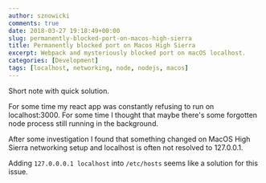 ```yaml
---
author: sznowicki
comments: true
date: 2018-03-27 19:18:49+00:00
slug: permanently-blocked-port-on-macos-high-sierra
title: Permanently blocked port on Macos High Sierra
excerpt: Webpack and mysteriously blocked port on macOS localhost.
categories: [Development]
tags: [localhost, networking, node, nodejs, macos]
---
```


Short note with quick solution.

For some time my react app was constantly refusing to run on localhost:3000. For some time I thought that maybe there's some forgotten node process still running in the background.

After some investigation I found that something changed on MacOS High Sierra networking setup and localhost is often not resolved to 127.0.0.1.

Adding `127.0.0.0.1 localhost` into `/etc/hosts` seems like a solution for this issue.

